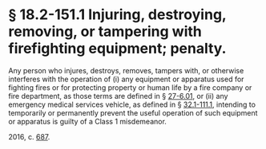 # § 18.2-151.1 Injuring, destroying, removing, or tampering with firefighting equipment; penalty.

<p>Any person who injures, destroys, removes, tampers with, or otherwise interferes with the operation of (i) any equipment or apparatus used for fighting fires or for protecting property or human life by a fire company or fire department, as those terms are defined in § <a href='http://law.lis.virginia.gov/vacode/27-6.01/'>27-6.01</a>, or (ii) any emergency medical services vehicle, as defined in § <a href='http://law.lis.virginia.gov/vacode/32.1-111.1/'>32.1-111.1</a>, intending to temporarily or permanently prevent the useful operation of such equipment or apparatus is guilty of a Class 1 misdemeanor.</p><p>2016, c. <a href='http://lis.virginia.gov/cgi-bin/legp604.exe?161+ful+CHAP0687'>687</a>.</p>